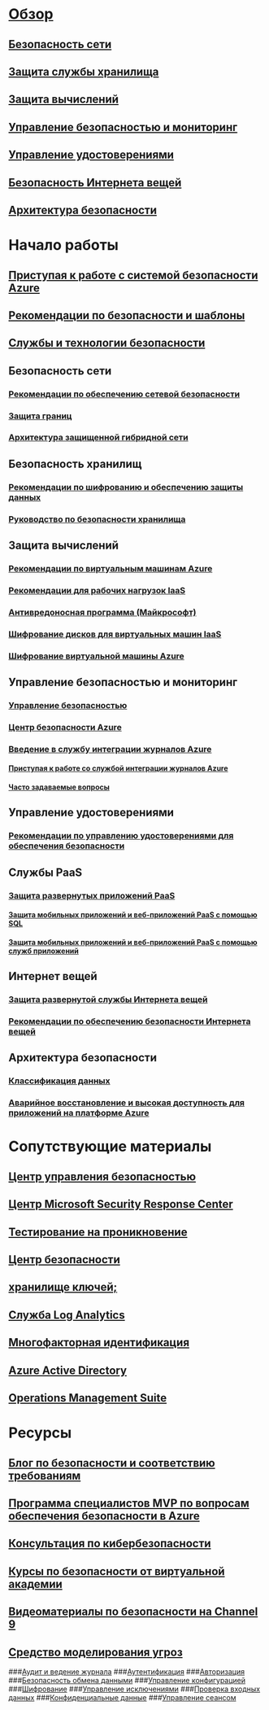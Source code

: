 # [Обзор](security-get-started-overview.md)
## [Безопасность сети](security-network-overview.md)
## [Защита службы хранилища](security-storage-overview.md)
## [Защита вычислений](security-virtual-machines-overview.md)
## [Управление безопасностью и мониторинг](security-management-and-monitoring-overview.md)
## [Управление удостоверениями](security-identity-management-overview.md)
## [Безопасность Интернета вещей](../iot-suite/iot-security-architecture.md#security-in-iot)
## [Архитектура безопасности](azure-security-architecture-overview.md)

# Начало работы
## [Приступая к работе с системой безопасности Azure](azure-security-getting-started.md)
## [Рекомендации по безопасности и шаблоны](security-best-practices-and-patterns.md)
## [Службы и технологии безопасности](azure-security-services-technologies.md)

## Безопасность сети
### [Рекомендации по обеспечению сетевой безопасности](azure-security-network-security-best-practices.md)
### [Защита границ](../best-practices-network-security.md?toc=%2fazure%2fsecurity%2ftoc.json)
### [Архитектура защищенной гибридной сети](../guidance/guidance-iaas-ra-secure-vnet-hybrid.md?toc=%2fazure%2fsecurity%2ftoc.json)

## Безопасность хранилищ
### [Рекомендации по шифрованию и обеспечению защиты данных](azure-security-data-encryption-best-practices.md)
### [Руководство по безопасности хранилища](../storage/storage-security-guide.md?toc=%2fazure%2fsecurity%2ftoc.json)

## Защита вычислений
### [Рекомендации по виртуальным машинам Azure](azure-security-best-practices-vms.md)
### [Рекомендации для рабочих нагрузок IaaS](azure-security-iaas.md)
### [Антивредоносная программа (Майкрософт)](azure-security-antimalware.md)
### [Шифрование дисков для виртуальных машин IaaS](azure-security-disk-encryption.md)
### [Шифрование виртуальной машины Azure](../security-center/security-center-disk-encryption.md?toc=%2fazure%2fsecurity%2ftoc.json)

## Управление безопасностью и мониторинг
### [Управление безопасностью](azure-security-management.md)
### [Центр безопасности Azure](../security-center/security-center-intro.md?toc=%2fazure%2fsecurity%2ftoc.json)
### [Введение в службу интеграции журналов Azure](security-azure-log-integration-overview.md)
#### [Приступая к работе со службой интеграции журналов Azure](security-azure-log-integration-get-started.md)
#### [Часто задаваемые вопросы](security-azure-log-integration-faq.md)

## Управление удостоверениями
### [Рекомендации по управлению удостоверениями для обеспечения безопасности](azure-security-identity-management-best-practices.md)

## Службы PaaS
### [Защита развернутых приложений PaaS](security-paas-deployments.md)
#### [Защита мобильных приложений и веб-приложений PaaS с помощью SQL](security-paas-applications-using-sql.md)
#### [Защита мобильных приложений и веб-приложений PaaS с помощью служб приложений](security-paas-applications-using-app-services.md)

## Интернет вещей
### [Защита развернутой службы Интернета вещей](../iot-suite/iot-suite-security-deployment.md)
### [Рекомендации по обеспечению безопасности Интернета вещей](../iot-suite/iot-security-best-practices.md)

## Архитектура безопасности
### [Классификация данных](azure-security-data-classification.md)
### [Аварийное восстановление и высокая доступность для приложений на платформе Azure](../resiliency/resiliency-disaster-recovery-high-availability-azure-applications.md?toc=%2fazure%2fsecurity%2ftoc.json)

# Сопутствующие материалы
## [Центр управления безопасностью](security-microsoft-trust-center.md)
## [Центр Microsoft Security Response Center](azure-security-response-center.md)
## [Тестирование на проникновение](azure-security-pen-testing.md)
## [Центр безопасности](../security-center/security-center-intro.md?toc=%2fazure%2fsecurity-center%2ftoc.json)
## [хранилище ключей;](../key-vault/key-vault-whatis.md)
## [Служба Log Analytics](../log-analytics/log-analytics-overview.md)
## [Многофакторная идентификация](../multi-factor-authentication/multi-factor-authentication.md)
## [Azure Active Directory](../active-directory/active-directory-whatis.md)
## [Operations Management Suite](../operations-management-suite/oms-security-getting-started.md)

# Ресурсы
## [Блог по безопасности и соответствию требованиям](http://blogs.msdn.com/b/azuresecurity/)
## [Программа специалистов MVP по вопросам обеспечения безопасности в Azure](azure-security-mvp.md)
## [Консультация по кибербезопасности](azure-security-cyber-services.md)
## [Курсы по безопасности от виртуальной академии](security-microsoft-virtual-academy.md)
## [Видеоматериалы по безопасности на Channel 9](security-channel-nine.md)
## [Средство моделирования угроз](azure-security-threat-modeling-tool.md)
###[Аудит и ведение журнала](azure-security-threat-modeling-tool-auditing-and-logging.md)
###[Аутентификация](azure-security-threat-modeling-tool-authentication.md)
###[Авторизация](azure-security-threat-modeling-tool-authorization.md)
###[Безопасность обмена данными](azure-security-threat-modeling-tool-communication-security.md)
###[Управление конфигурацией](azure-security-threat-modeling-tool-configuration-management.md)
###[Шифрование](azure-security-threat-modeling-tool-cryptography.md)
###[Управление исключениями](azure-security-threat-modeling-tool-exception-management.md)
###[Проверка входных данных](azure-security-threat-modeling-tool-input-validation.md)
###[Конфиденциальные данные](azure-security-threat-modeling-tool-sensitive-data.md)
###[Управление сеансом](azure-security-threat-modeling-tool-session-management.md)
